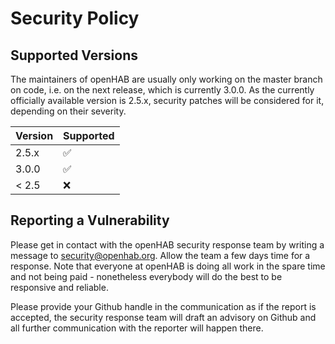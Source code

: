 # Security Policy

## Supported Versions

The maintainers of openHAB are usually only working on the master branch on code, i.e. on the next release, which is currently 3.0.0.
As the currently officially available version is 2.5.x, security patches will be considered for it, depending on their severity.

| Version | Supported          |
| ------- | ------------------ |
| 2.5.x   | :white_check_mark: |
| 3.0.0   | :white_check_mark: |
| < 2.5   | :x:                |

## Reporting a Vulnerability

Please get in contact with the openHAB security response team by writing a message to security@openhab.org.
Allow the team a few days time for a response. 
Note that everyone at openHAB is doing all work in the spare time and not being paid - nonetheless everybody will do the best to be responsive and reliable.

Please provide your Github handle in the communication as if the report is accepted, the security response team will draft an advisory on Github and all further communication with the reporter will happen there.

